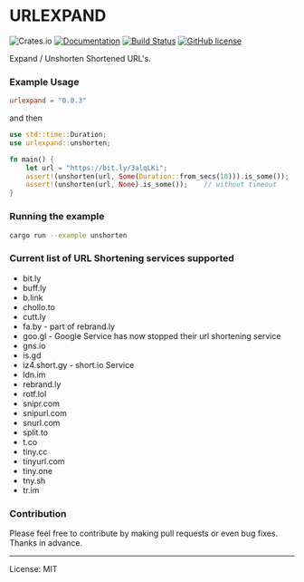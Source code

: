 URLEXPAND
==========
![Crates.io](https://img.shields.io/crates/v/urlexpand)
[![Documentation](https://docs.rs/urlexpand/badge.svg)](https://docs.rs/urlexpand)
[![Build Status](https://travis-ci.com/marirs/urlexpand.svg?branch=main)](https://travis-ci.com/marirs/urlexpand)
[![GitHub license](https://img.shields.io/github/license/marirs/urlexpand)](https://github.com/marirs/urlexpand/blob/main/LICENSE)

Expand / Unshorten Shortened URL's.

### Example Usage

```toml
urlexpand = "0.0.3"
```

and then

```rust
use std::time::Duration;
use urlexpand::unshorten;

fn main() {
    let url = "https://bit.ly/3alqLKi";
    assert!(unshorten(url, Some(Duration::from_secs(10))).is_some());   // with timeout
    assert!(unshorten(url, None).is_some());    // without timeout
}
```

### Running the example

```bash
cargo run --example unshorten
```

### Current list of URL Shortening services supported
- bit.ly
- buff.ly
- b.link
- chollo.to
- cutt.ly
- fa.by - part of rebrand.ly
- goo.gl - Google Service has now stopped their url shortening service 
- gns.io
- is.gd
- iz4.short.gy - short.io Service  
- ldn.im
- rebrand.ly  
- rotf.lol
- snipr.com
- snipurl.com
- snurl.com
- split.to  
- t.co
- tiny.cc
- tinyurl.com
- tiny.one
- tny.sh  
- tr.im

### Contribution

Please feel free to contribute by making pull requests or even bug fixes.  
Thanks in advance.

---
License: MIT